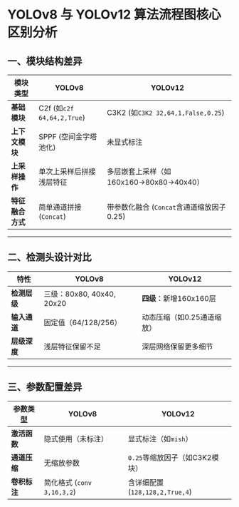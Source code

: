 # YOLOv8 与 YOLOv12 算法流程图核心区别分析

## 一、模块结构差异
| **模块类型**       | **YOLOv8**                          | **YOLOv12**                          |
|--------------------|------------------------------------------|-------------------------------------------|
| **基础模块**       | C2f (如`c2f 64,64,2,True`)               | C3K2 (如`C3K2 32,64,1,False,0.25`)        |
| **上下文模块**     | SPPF (空间金字塔池化)                    | 未显式标注                                |
| **上采样操作**     | 单次上采样后拼接浅层特征                 | 多层嵌套上采样（如160x160→80x80→40x40）   |
| **特征融合方式**   | 简单通道拼接 (`Concat`)                  | 带参数化融合 (`Concat`含通道缩放因子0.25) |

---

## 二、检测头设计对比
| **特性**           | **YOLOv8**                               | **YOLOv12**                               |
|--------------------|------------------------------------------|-------------------------------------------|
| **检测层级**       | 三级：80x80, 40x40, 20x20                | **四级**：新增160x160层                   |
| **输入通道**       | 固定值（64/128/256）                     | 动态压缩（如0.25通道缩放）                |
| **层级深度**       | 浅层特征保留不足                         | 深层网络保留更多细节                     |

---

## 三、参数配置差异
| **参数类型**       | YOLOv8                              | YOLOv12                             |
|--------------------|-------------------------------------|--------------------------------------|
| **激活函数**       | 隐式使用（未标注）                  | 显式标注（如`mish`）                 |
| **通道压缩**       | 无缩放参数                          | `0.25`等缩放因子（如C3K2模块）       |
| **卷积标注**       | 简化格式 (`conv 3,16,3,2`)          | 含详细配置 (`128,128,2,True,4`)      |

